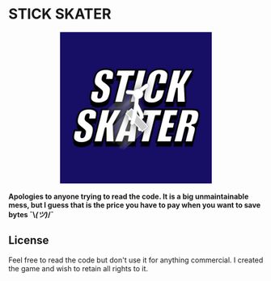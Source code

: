 # STICK SKATER

<p align="center"><img width="300" height="300" src="assets/logo-twolines.png"></p>

**Apologies to anyone trying to read the code. It is a big unmaintainable mess, but I guess that is the price you have to pay when you want to save bytes ¯\\_(ツ)_/¯**

## License

Feel free to read the code but don't use it for anything commercial.
I created the game and wish to retain all rights to it.
